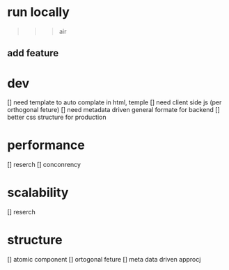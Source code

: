 # run locally
>>> air

## add feature 
# dev 
 [] need template to auto complate in html, temple
 [] need client side js (per orthogonal feture)
 [] need metadata driven general formate for backend
 [] better css structure for production
 
# performance
[] reserch
[] conconrency

# scalability
[] reserch

# structure
[] atomic component
[] ortogonal feture
[] meta data driven approcj
